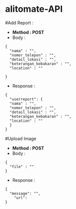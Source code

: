 # alitomate-API

#Add Report :
- **Method : POST**
- Body :  
```
{
  "nama" : "",
  "nomor_telepon" : "",
  "detail_lokasi" : "",
  "keterangan_kebakaran" : "",
  "location" : ""
  
}
```
- Response : 
```
{
  "userreport": {
  "nama" : "",
  "nomor_telepon" : "",
  "detail_lokasi" : "",
  "keterangan_kebakaran" : "",
  "location" : ""
  }
}
```

#Upload Image
- **Method : POST**
- Body :
```
{
  "file" : ""
}
```
- Response : 
```
{
  "message": "",
    "url":
}
```

